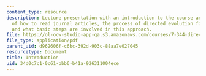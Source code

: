 ```yaml
---
content_type: resource
description: Lecture presentation with an introduction to the course and discussion
  of how to read journal articles, the process of directed evolution for enzyme engineering,
  and what basic steps are involved in this approach.
file: https://ol-ocw-studio-app-qa.s3.amazonaws.com/courses/7-344-directed-evolution-engineering-biocatalysts-spring-2008/34d0c7c10c61bbb6b41a926311004ece_ses1_slides.pdf
file_type: application/pdf
parent_uid: d962606f-c6bc-392d-903c-88aa7e027045
resourcetype: Document
title: Introduction
uid: 34d0c7c1-0c61-bbb6-b41a-926311004ece
---
```

